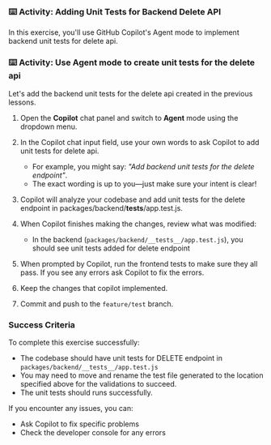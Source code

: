 ### :keyboard: Activity: Adding Unit Tests for Backend Delete API

In this exercise, you'll use GitHub Copilot's Agent mode to implement backend unit tests for delete api.

### :keyboard: Activity: Use Agent mode to create unit tests for the delete api

Let's add the backend unit tests for the delete api created in the previous lessons.

1. Open the **Copilot** chat panel and switch to **Agent** mode using the dropdown menu.

1. In the Copilot chat input field, use your own words to ask Copilot to add unit tests for delete api.
   - For example, you might say: _"Add backend unit tests for the delete endpoint"_.
   - The exact wording is up to you—just make sure your intent is clear!

1. Copilot will analyze your codebase and add unit tests for the delete endpoint in packages/backend/**tests**/app.test.js.

1. When Copilot finishes making the changes, review what was modified:
   - In the backend (`packages/backend/__tests__/app.test.js`), you should see unit tests added for delete endpoint

1. When prompted by Copilot, run the frontend tests to make sure they all pass. If you see any errors ask Copilot to fix the errors.

1. Keep the changes that copilot implemented.

1. Commit and push to the `feature/test` branch.

### Success Criteria

To complete this exercise successfully:

- The codebase should have unit tests for DELETE endpoint in `packages/backend/__tests__/app.test.js`
- You may need to move and rename the test file generated to the location specified above for the validations to succeed.
- The unit tests should runs successfully.

If you encounter any issues, you can:

- Ask Copilot to fix specific problems
- Check the developer console for any errors

